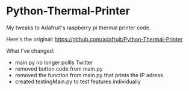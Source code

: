 Python-Thermal-Printer
======================
My tweaks to Adafruit's raspberry pi thermal printer code.

Here's the original: https://github.com/adafruit/Python-Thermal-Printer 

What I've changed:
 - main.py no longer pollls Twitter
 - removed button code from main.py
 - removed the function from main.py that prints the IP adress
 - created testingMain.py to test features individually
